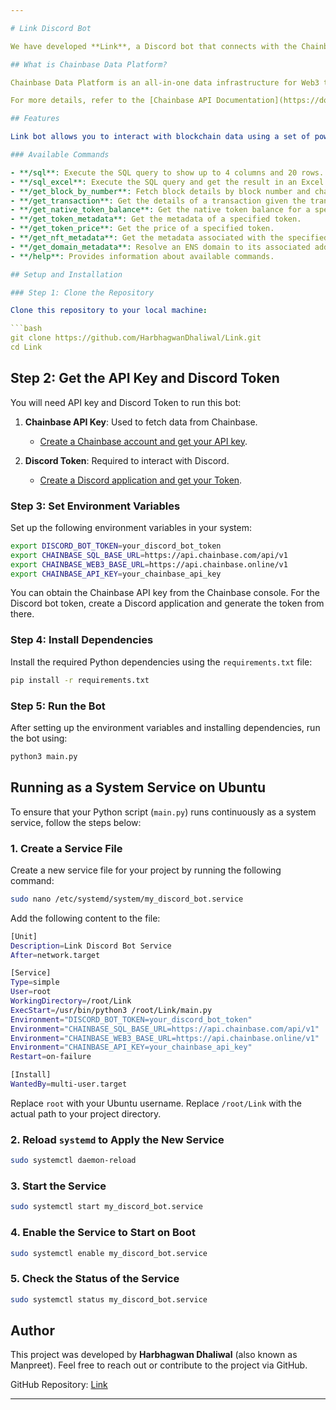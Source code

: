 ```yaml
---

# Link Discord Bot

We have developed **Link**, a Discord bot that connects with the Chainbase Network. It's an open-source project that anyone can use.

## What is Chainbase Data Platform?

Chainbase Data Platform is an all-in-one data infrastructure for Web3 that allows you to index, transform, and utilize large-scale on-chain data. It provides a suite of tools and services to help you build, manage, and scale your Web3 applications. By leveraging enriched on-chain data and streaming computing technologies across one data infrastructure, Chainbase Data Platform automates the indexing and querying of blockchain data, enabling developers to accomplish complex data tasks with ease.

For more details, refer to the [Chainbase API Documentation](https://docs.chainbase.com/api-reference/overview).

## Features

Link bot allows you to interact with blockchain data using a set of powerful commands:

### Available Commands

- **/sql**: Execute the SQL query to show up to 4 columns and 20 rows.
- **/sql_excel**: Execute the SQL query and get the result in an Excel file.
- **/get_block_by_number**: Fetch block details by block number and chain ID.
- **/get_transaction**: Get the details of a transaction given the transaction hash.
- **/get_native_token_balance**: Get the native token balance for a specified address.
- **/get_token_metadata**: Get the metadata of a specified token.
- **/get_token_price**: Get the price of a specified token.
- **/get_nft_metadata**: Get the metadata associated with the specified NFT.
- **/get_domain_metadata**: Resolve an ENS domain to its associated address.
- **/help**: Provides information about available commands.

## Setup and Installation

### Step 1: Clone the Repository

Clone this repository to your local machine:

```bash
git clone https://github.com/HarbhagwanDhaliwal/Link.git
cd Link
```

## Step 2: Get the API Key and Discord Token

You will need API key and Discord Token to run this bot:

1. **Chainbase API Key**: Used to fetch data from Chainbase.  
   - [Create a Chainbase account and get your API key](https://console.chainbase.com/).

2. **Discord Token**: Required to interact with Discord.  
   - [Create a Discord application and get your Token](https://discord.com/developers/applications).


### Step 3: Set Environment Variables

Set up the following environment variables in your system:

```bash
export DISCORD_BOT_TOKEN=your_discord_bot_token
export CHAINBASE_SQL_BASE_URL=https://api.chainbase.com/api/v1
export CHAINBASE_WEB3_BASE_URL=https://api.chainbase.online/v1
export CHAINBASE_API_KEY=your_chainbase_api_key
```

You can obtain the Chainbase API key from the Chainbase console. For the Discord bot token, create a Discord application and generate the token from there.

### Step 4: Install Dependencies

Install the required Python dependencies using the `requirements.txt` file:

```bash
pip install -r requirements.txt
```

### Step 5: Run the Bot

After setting up the environment variables and installing dependencies, run the bot using:

```bash
python3 main.py
```
## Running as a System Service on Ubuntu

To ensure that your Python script (`main.py`) runs continuously as a system service, follow the steps below:

### 1. Create a Service File
Create a new service file for your project by running the following command:

```bash
sudo nano /etc/systemd/system/my_discord_bot.service
```
Add the following content to the file:

```bash
[Unit]
Description=Link Discord Bot Service
After=network.target

[Service]
Type=simple
User=root
WorkingDirectory=/root/Link
ExecStart=/usr/bin/python3 /root/Link/main.py
Environment="DISCORD_BOT_TOKEN=your_discord_bot_token"
Environment="CHAINBASE_SQL_BASE_URL=https://api.chainbase.com/api/v1"
Environment="CHAINBASE_WEB3_BASE_URL=https://api.chainbase.online/v1"
Environment="CHAINBASE_API_KEY=your_chainbase_api_key"
Restart=on-failure

[Install]
WantedBy=multi-user.target


```
Replace `root` with your Ubuntu username.
Replace `/root/Link` with the actual path to your project directory.

### 2. Reload `systemd` to Apply the New Service

```bash
sudo systemctl daemon-reload
```

### 3. Start the Service

```bash
sudo systemctl start my_discord_bot.service
```

### 4. Enable the Service to Start on Boot

```bash
sudo systemctl enable my_discord_bot.service
```

### 5. Check the Status of the Service

```bash
sudo systemctl status my_discord_bot.service
```

## Author

This project was developed by **Harbhagwan Dhaliwal** (also known as Manpreet). Feel free to reach out or contribute to the project via GitHub.

GitHub Repository: [Link](https://github.com/HarbhagwanDhaliwal/Link/)

--- 
```

